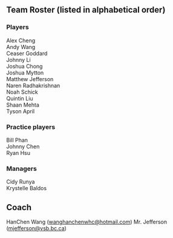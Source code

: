 
## Team Roster (listed in alphabetical order)
### Players
Alex Cheng  
Andy Wang  
Ceaser Goddard  
Johnny Li  
Joshua Chong  
Joshua Mytton  
Matthew Jefferson   
Naren Radhakrishnan  
Noah Schick  
Quintin Liu  
Shaan Mehta  
Tyson April  

### Practice players
Bill Phan  
Johnny Chen  
Ryan Hsu  

### Managers
Cidy Runya  
Krystelle Baldos  

## Coach
HanChen Wang (wanghanchenwhc@hotmail.com)
Mr. Jefferson (mjefferson@vsb.bc.ca)

